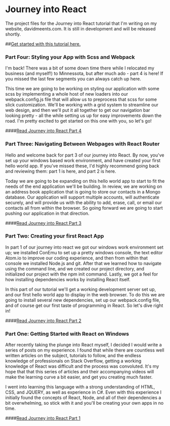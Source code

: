# Journey into React
The project files for the Journey into React tutorial that I'm writing on my website, davidmeents.com. It is still in development and will be released shortly.

##[Get started with this tutorial here.](http://bit.ly/1TdPGRC)

### Part Four: Styling your App with Scss and Webpack
I'm back! There was a bit of some down time there while I relocated my business (and myself!) to Minnessota, but after much ado - part 4 is here! If you missed the last few segments you can always catch up here.

This time we are going to be working on styling our application with some scss by implementing a whole host of new loaders into our webpack.config.js file that will allow us to preprocess that scss for some slick customization. We'll be working with a grid system to streamline our web design, and then we'll put it all together to get our navigation bar looking pretty - all the while setting us up for easy improvements down the road. I'm pretty excited to get started on this one with you, so let's go!

####[Read Journey into React Part 4](http://davidmeents.com/journey-into-react-part-4-styling-with-scss-and-webpack/)

### Part Three: Navigating Between Webpages with React Router
Hello and welcome back for part 3 of our journey into React. By now, you've set up your windows based work environment, and have created your first hello world app. If you've missed these, I'd highly recommend going back and reviewing them: part 1 is here, and part 2 is here.

Today we are going to be expanding on this hello world app to start to fit the needs of the end application we'll be building. In review, we are working on an address book application that is going to store our contacts in a Mongo database. Our application will support multiple accounts, will authenticate securely, and will provide us with the ability to add, erase, call, or email our contacts all from within the browser. So going forward we are going to start pushing our application in that direction.

####[Read Journey into React Part 3](http://bit.ly/1WKX7lG)

### Part Two: Creating your first React App
In part 1 of our journey into react we got our windows work environment set up; we installed ConEmu to set up a pretty windows console, the text editor Atom.io to improve our coding experience, and then from within that console we installed Node.js and git. After that we learned how to navigate using the command line, and we created our project directory, and initialized our project with the npm init command. Lastly, we got a feel for how installing dependencies works by installing React itself.

In this part of our tutorial we'll get a working development server set up, and our first hello world app to display in the web browser. To do this we are going to install several new dependencies, set up our webpack.config file, and of course get our first taste of programming in React. So let's dive right in!

####[Read Journey into React Part 2](http://bit.ly/1sggwOp)

### Part One: Getting Started with React on Windows
After recently taking the plunge into React myself, I decided I would write a series of posts on my experience. I found that while there are countless well written articles on the subject, tutorials to follow, and the endless knowledge of professionals on Stack Overflow, getting a working knowledge of React was difficult and the process was convoluted. It's my hope that that this series of articles and their accompanying videos will make the learning curve a bit easier, and get you creating much faster.

I went into learning this language with a strong understanding of HTML, CSS, and JQUERY, as well as experience in C#. Even with this experience I initially found the concepts of React, Node, and all of their dependencies a bit overwhelming, so stick with it and you'll be creating your own apps in no time.

####[Read Journey into React Part 1](http://bit.ly/1TdPGRC)
